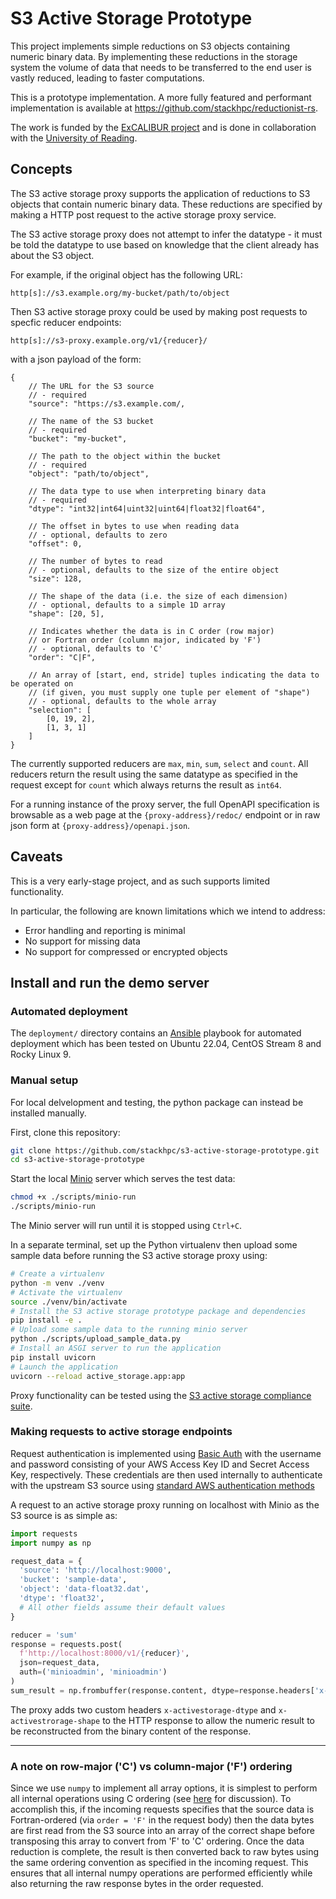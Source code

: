 # S3 Active Storage Prototype

This project implements simple reductions on S3 objects containing numeric binary data.
By implementing these reductions in the storage system the volume of data that needs to be
transferred to the end user is vastly reduced, leading to faster computations.

This is a prototype implementation. A more fully featured and performant implementation is
available at https://github.com/stackhpc/reductionist-rs.

The work is funded by the
[ExCALIBUR project](https://www.metoffice.gov.uk/research/approach/collaboration/spf/excalibur)
and is done in collaboration with the
[University of Reading](http://www.reading.ac.uk/).

## Concepts

The S3 active storage proxy supports the application of reductions to S3 objects that contain numeric binary data. These reductions are specified by making a HTTP post request to the active storage proxy service.

The S3 active storage proxy does not attempt to infer the datatype - it must be told the datatype to use based on knowledge that the client already has about the S3 object.

For example, if the original object has the following URL:

```
http[s]://s3.example.org/my-bucket/path/to/object
```

Then S3 active storage proxy could be used by making post requests to specfic reducer endpoints:

```
http[s]://s3-proxy.example.org/v1/{reducer}/
```

with a json payload of the form:

```
{
    // The URL for the S3 source
    // - required
    "source": "https://s3.example.com/,

    // The name of the S3 bucket
    // - required
    "bucket": "my-bucket",

    // The path to the object within the bucket
    // - required
    "object": "path/to/object",

    // The data type to use when interpreting binary data
    // - required
    "dtype": "int32|int64|uint32|uint64|float32|float64",

    // The offset in bytes to use when reading data
    // - optional, defaults to zero
    "offset": 0,

    // The number of bytes to read
    // - optional, defaults to the size of the entire object
    "size": 128,

    // The shape of the data (i.e. the size of each dimension) 
    // - optional, defaults to a simple 1D array
    "shape": [20, 5],

    // Indicates whether the data is in C order (row major)
    // or Fortran order (column major, indicated by 'F')
    // - optional, defaults to 'C'
    "order": "C|F",

    // An array of [start, end, stride] tuples indicating the data to be operated on
    // (if given, you must supply one tuple per element of "shape")
    // - optional, defaults to the whole array
    "selection": [
        [0, 19, 2],
        [1, 3, 1]
    ]
}
```

The currently supported reducers are `max`, `min`, `sum`, `select` and `count`. All reducers return the result using the same datatype as specified in the request except for `count` which always returns the result as `int64`.

For a running instance of the proxy server, the full OpenAPI specification is browsable as a web page at the `{proxy-address}/redoc/` endpoint or in raw json form at `{proxy-address}/openapi.json`.


## Caveats

This is a very early-stage project, and as such supports limited functionality.

In particular, the following are known limitations which we intend to address:

  * Error handling and reporting is minimal
  * No support for missing data
  * No support for compressed or encrypted objects

## Install and run the demo server

### Automated deployment 

The `deployment/` directory contains an [Ansible](https://docs.ansible.com/ansible/latest/getting_started/index.html) playbook for automated deployment which has been tested on Ubuntu 22.04, CentOS Stream 8 and Rocky Linux 9.

### Manual setup

For local delvelopment and testing, the python package can instead be installed manually. 

First, clone this repository:

```sh
git clone https://github.com/stackhpc/s3-active-storage-prototype.git
cd s3-active-storage-prototype
```

Start the local [Minio](https://min.io/) server which serves the test data:

```sh
chmod +x ./scripts/minio-run
./scripts/minio-run
```

The Minio server will run until it is stopped using `Ctrl+C`.

In a separate terminal, set up the Python virtualenv then upload some sample data before running the S3 active storage proxy using:

```sh
# Create a virtualenv
python -m venv ./venv
# Activate the virtualenv
source ./venv/bin/activate
# Install the S3 active storage prototype package and dependencies
pip install -e .
# Upload some sample data to the running minio server
python ./scripts/upload_sample_data.py
# Install an ASGI server to run the application
pip install uvicorn
# Launch the application
uvicorn --reload active_storage.app:app
```

Proxy functionality can be tested using the [S3 active storage compliance suite](https://github.com/stackhpc/s3-active-storage-compliance-suite).


### Making requests to active storage endpoints

Request authentication is implemented using [Basic Auth](https://en.wikipedia.org/wiki/Basic_access_authentication) with the username and password consisting of your AWS Access Key ID and Secret Access Key, respectively. These credentials are then used internally to authenticate with the upstream S3 source using [standard AWS authentication methods](https://docs.aws.amazon.com/AmazonS3/latest/API/sigv4-auth-using-authorization-header.html)

A request to an active storage proxy running on localhost with Minio as the S3 source is as simple as:

```python
import requests
import numpy as np

request_data = {
  'source': 'http://localhost:9000',
  'bucket': 'sample-data',
  'object': 'data-float32.dat',
  'dtype': 'float32',
  # All other fields assume their default values
}

reducer = 'sum'
response = requests.post(
  f'http://localhost:8000/v1/{reducer}',
  json=request_data, 
  auth=('minioadmin', 'minioadmin')
)
sum_result = np.frombuffer(response.content, dtype=response.headers['x-activestorage-dtype'])
```

The proxy adds two custom headers `x-activestorage-dtype` and `x-activestrorage-shape` to the HTTP response to allow the numeric result to be reconstructed from the binary content of the response.

---

### A note on row-major ('C') vs column-major ('F') ordering

Since we use `numpy` to implement all array options, it is simplest to perform all internal operations using C ordering (see [here](https://numpy.org/doc/stable/dev/internals.html#numpy-internals) for discussion). To accomplish this, if the incoming requests specifies that the source data is Fortran-ordered (via `order = 'F'` in the request body) then the data bytes are first read from the S3 source into an array of the correct shape before transposing this array to convert from 'F' to 'C' ordering. Once the data reduction is complete, the result is then converted back to raw bytes using the same ordering convention as specified in the incoming request. This ensures that all internal numpy operations are performed efficiently while also returning the raw response bytes in the order requested.
